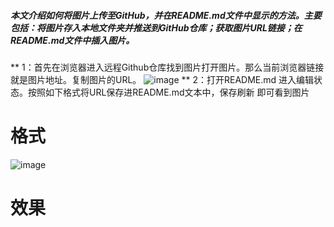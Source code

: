##### 本文介绍如何将图片上传至GitHub，并在README.md文件中显示的方法。主要包括：将图片存入本地文件夹并推送到GitHub仓库；获取图片URL链接；在README.md文件中插入图片。

** 1：首先在浏览器进入远程Github仓库找到图片打开图片。那么当前浏览器链接就是图片地址。复制图片的URL。
![image](https://github.com/user-attachments/assets/a28f40cd-9e1a-4877-9dcb-64ca73a8e8d3)
** 2：打开README.md 进入编辑状态。按照如下格式将URL保存进README.md文本中，保存刷新 即可看到图片

# 格式
![image](https://github.com/user-attachments/assets/0d2c54e9-fbef-4cc4-b9ec-c0a665229879)
# 效果
